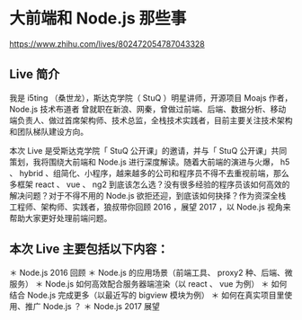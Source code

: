 # 大前端和 Node.js 那些事

https://www.zhihu.com/lives/802472054787043328

## Live 简介

我是 i5ting （桑世龙），斯达克学院（ StuQ ）明星讲师，开源项目 Moajs 作者， Node.js 技术布道者 曾就职在新浪、网秦，曾做过前端、后端、数据分析、移动端负责人、做过首席架构师、技术总监，全栈技术实践者，目前主要关注技术架构和团队梯队建设方向。

本次 Live 是受斯达克学院「 StuQ 公开课」的邀请，并与「 StuQ 公开课」共同策划，我将围绕大前端和 Node.js 进行深度解读。随着大前端的演进与火爆， h5 、 hybrid 、组简化、小程序，越来越多的公司和程序员不得不去重视前端，那么多框架 react 、 vue 、 ng2 到底该怎么选？没有很多经验的程序员该如何高效的解决问题？对于不得不用的 Node.js 欲拒还迎，到底该如何抉择？作为资深全栈工程师、架构师、实践者，狼叔带你回顾 2016 ，展望 2017 ，以 Node.js 视角来帮助大家更好处理前端问题。

## 本次 Live 主要包括以下内容：

＊ Node.js 2016 回顾
＊ Node.js 的应用场景（前端工具、 proxy2 种、后端、微服务）
＊ Node.js 如何高效配合服务器端渲染（以 react 、 vue 为例）
＊ 如何结合 Node.js 完成更多（以最近写的 bigview 模块为例）
＊ 如何在真实项目里使用、推广 Node.js ？
＊ Node.js 2017 展望

